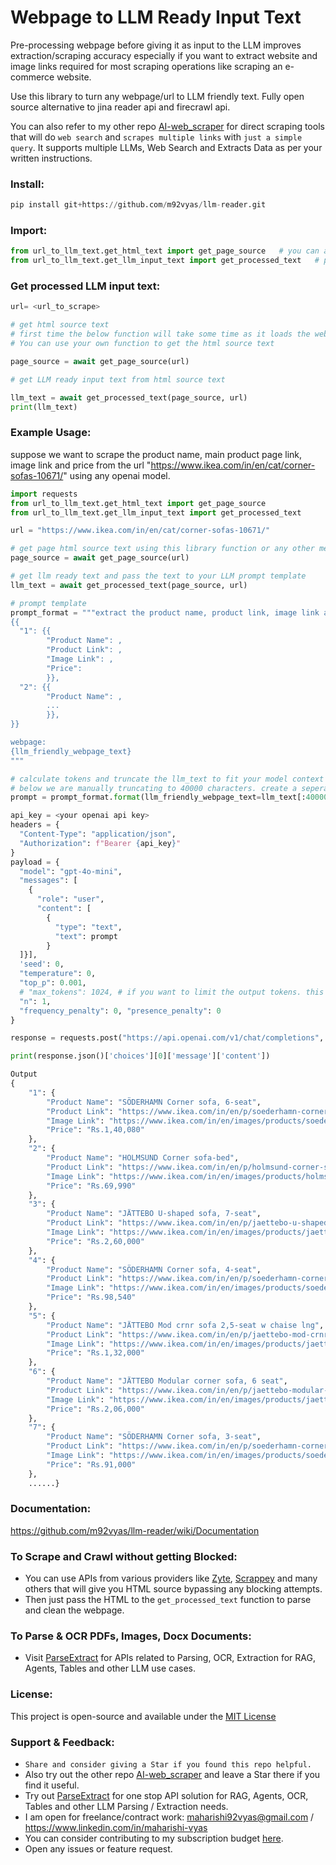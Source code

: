 # Webpage to LLM Ready Input Text

Pre-processing webpage before giving it as input to the LLM improves extraction/scraping accuracy especially if you want to extract website and image links required for most scraping operations like scraping an e-commerce website.

Use this library to turn any webpage/url to LLM friendly text. Fully open source alternative to jina reader api and firecrawl api.

You can also refer to my other repo [AI-web_scraper](https://github.com/m92vyas/AI-web_scraper) for direct scraping tools that will do `web search` and `scrapes multiple links` with `just a simple query`. It supports multiple LLMs, Web Search and Extracts Data as per your written instructions.

### Install:
```python
pip install git+https://github.com/m92vyas/llm-reader.git
```

### Import:
```python
from url_to_llm_text.get_html_text import get_page_source   # you can also use your own code or other services to get the page source
from url_to_llm_text.get_llm_input_text import get_processed_text   # pass html source text to get llm ready text
```

### Get processed LLM input text:

```python
url= <url_to_scrape>

# get html source text
# first time the below function will take some time as it loads the web driver, subsequent run will be faster
# You can use your own function to get the html source text 

page_source = await get_page_source(url)

# get LLM ready input text from html source text

llm_text = await get_processed_text(page_source, url)
print(llm_text)
```

### Example Usage:

suppose we want to scrape the product name, main product page link, image link and price from the url "https://www.ikea.com/in/en/cat/corner-sofas-10671/" using any openai model.
```python
import requests
from url_to_llm_text.get_html_text import get_page_source
from url_to_llm_text.get_llm_input_text import get_processed_text

url = "https://www.ikea.com/in/en/cat/corner-sofas-10671/"

# get page html source text using this library function or any other means
page_source = await get_page_source(url)

# get llm ready text and pass the text to your LLM prompt template
llm_text = await get_processed_text(page_source, url)

# prompt template
prompt_format = """extract the product name, product link, image link and price for all the products given in the below webpage. The format should be:
{{
  "1": {{
        "Product Name": ,
        "Product Link": ,
        "Image Link": ,
        "Price":
        }},
  "2": {{
        "Product Name": ,
        ...
        }},
}}

webpage:
{llm_friendly_webpage_text}
"""

# calculate tokens and truncate the llm_text to fit your model context length and your requirements. sometimes you may need only initial part of the webpage.
# below we are manually truncating to 40000 characters. create a seperate function as per your need.
prompt = prompt_format.format(llm_friendly_webpage_text=llm_text[:40000])

api_key = <your openai api key>
headers = {
  "Content-Type": "application/json",
  "Authorization": f"Bearer {api_key}"
}
payload = {
  "model": "gpt-4o-mini",
  "messages": [
    {
      "role": "user",
      "content": [
        {
          "type": "text",
          "text": prompt
        }
  ]}],
  'seed': 0,
  "temperature": 0,
  "top_p": 0.001,
  # "max_tokens": 1024, # if you want to limit the output tokens. this may keep the output json structure incomplete.
  "n": 1,
  "frequency_penalty": 0, "presence_penalty": 0
}

response = requests.post("https://api.openai.com/v1/chat/completions", headers=headers, json=payload)

print(response.json()['choices'][0]['message']['content'])
```

```python
Output
{
    "1": {
        "Product Name": "SÖDERHAMN Corner sofa, 6-seat",
        "Product Link": "https://www.ikea.com/in/en/p/soederhamn-corner-sofa-6-seat-viarp-beige-brown-s69305895/",
        "Image Link": "https://www.ikea.com/in/en/images/products/soederhamn-corner-sofa-6-seat-viarp-beige-brown__0802771_pe768584_s5.jpg?f=xxs",
        "Price": "Rs.1,40,080"
    },
    "2": {
        "Product Name": "HOLMSUND Corner sofa-bed",
        "Product Link": "https://www.ikea.com/in/en/p/holmsund-corner-sofa-bed-borgunda-dark-grey-s49516894/",
        "Image Link": "https://www.ikea.com/in/en/images/products/holmsund-corner-sofa-bed-borgunda-dark-grey__1212713_pe910718_s5.jpg?f=xxs",
        "Price": "Rs.69,990"
    },
    "3": {
        "Product Name": "JÄTTEBO U-shaped sofa, 7-seat",
        "Product Link": "https://www.ikea.com/in/en/p/jaettebo-u-shaped-sofa-7-seat-with-chaise-longue-right-with-headrests-tonerud-grey-s39510618/",
        "Image Link": "https://www.ikea.com/in/en/images/products/jaettebo-u-shaped-sofa-7-seat-with-chaise-longue-right-with-headrests-tonerud-grey__1179836_pe896109_s5.jpg?f=xxs",
        "Price": "Rs.2,60,000"
    },
    "4": {
        "Product Name": "SÖDERHAMN Corner sofa, 4-seat",
        "Product Link": "https://www.ikea.com/in/en/p/soederhamn-corner-sofa-4-seat-with-open-end-tonerud-red-s09514420/",
        "Image Link": "https://www.ikea.com/in/en/images/products/soederhamn-corner-sofa-4-seat-with-open-end-tonerud-red__1213815_pe911323_s5.jpg?f=xxs",
        "Price": "Rs.98,540"
    },
    "5": {
        "Product Name": "JÄTTEBO Mod crnr sofa 2,5-seat w chaise lng",
        "Product Link": "https://www.ikea.com/in/en/p/jaettebo-mod-crnr-sofa-2-5-seat-w-chaise-lng-right-samsala-grey-beige-s09485173/",
        "Image Link": "https://www.ikea.com/in/en/images/products/jaettebo-mod-crnr-sofa-2-5-seat-w-chaise-lng-right-samsala-grey-beige__1109627_pe870119_s5.jpg?f=xxs",
        "Price": "Rs.1,32,000"
    },
    "6": {
        "Product Name": "JÄTTEBO Modular corner sofa, 6 seat",
        "Product Link": "https://www.ikea.com/in/en/p/jaettebo-modular-corner-sofa-6-seat-samsala-dark-yellow-green-s09485248/",
        "Image Link": "https://www.ikea.com/in/en/images/products/jaettebo-modular-corner-sofa-6-seat-samsala-dark-yellow-green__1109619_pe870109_s5.jpg?f=xxs",
        "Price": "Rs.2,06,000"
    },
    "7": {
        "Product Name": "SÖDERHAMN Corner sofa, 3-seat",
        "Product Link": "https://www.ikea.com/in/en/p/soederhamn-corner-sofa-3-seat-viarp-beige-brown-s09305884/",
        "Image Link": "https://www.ikea.com/in/en/images/products/soederhamn-corner-sofa-3-seat-viarp-beige-brown__0802711_pe768555_s5.jpg?f=xxs",
        "Price": "Rs.91,000"
    },
    ......}
```

### Documentation:
https://github.com/m92vyas/llm-reader/wiki/Documentation


### To Scrape and Crawl without getting Blocked:
- You can use APIs from various providers like [Zyte](https://refer.zyte.com/77Jdfg), [Scrappey](https://scrappey.com/) and many others that will give you HTML source bypassing any blocking attempts.
- Then just pass the HTML to the `get_processed_text` function to parse and clean the webpage.


### To Parse & OCR PDFs, Images, Docx Documents:
- Visit [ParseExtract](https://parseextract.com) for APIs related to Parsing, OCR, Extraction for RAG, Agents, Tables and other LLM use cases.


### License:
This project is open-source and available under the [MIT License](LICENSE)


### Support & Feedback:
- `Share and consider giving a Star if you found this repo helpful.`
- Also try out the other repo [AI-web_scraper](https://github.com/m92vyas/AI-web_scraper) and leave a Star there if you find it useful.
- Try out [ParseExtract](https://parseextract.com) for one stop API solution for RAG, Agents, OCR, Tables and other LLM Parsing / Extraction needs.
- I am open for freelance/contract work: maharishi92vyas@gmail.com / https://www.linkedin.com/in/maharishi-vyas
- You can consider contributing to my subscription budget [here](https://checkout.dodopayments.com/buy/pdt_HpJcB5tvN3euViX9c4v7M?quantity=1).
- Open any issues or feature request.
